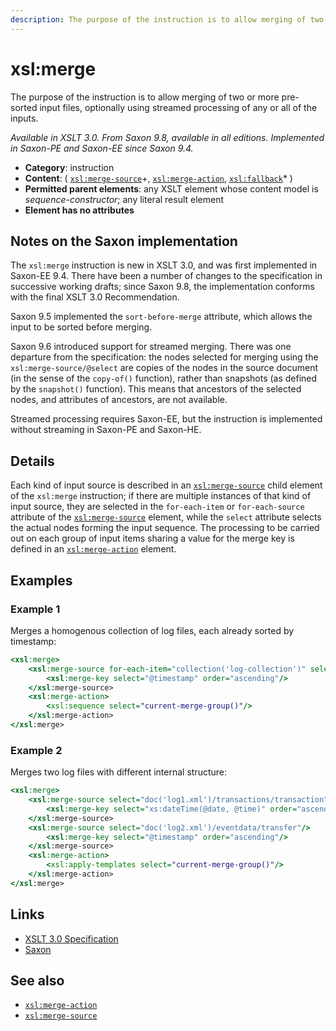 ```yaml
---
description: The purpose of the instruction is to allow merging of two or more pre-sorted input files, optionally using streamed processing of any or all of the inputs
---
```


# xsl:merge

The purpose of the instruction is to allow merging of two or more pre-sorted input files, optionally using streamed processing of any or all of the inputs.

_Available in XSLT 3.0. From Saxon 9.8, available in all editions. Implemented in Saxon-PE and Saxon-EE since Saxon 9.4._

- **Category**: instruction
- **Content**: ( [`xsl:merge-source`](xsl-merge-source.md)+, [`xsl:merge-action`](xsl-merge-action.md), [`xsl:fallback`](xsl-fallback.md)\* )
- **Permitted parent elements**: any XSLT element whose content model is _sequence-constructor_; any literal result element
- **Element has no attributes**

## Notes on the Saxon implementation

The `xsl:merge` instruction is new in XSLT 3.0, and was first implemented in Saxon-EE 9.4. There have been a number of changes to the specification in successive working drafts; since Saxon 9.8, the implementation conforms with the final XSLT 3.0 Recommendation.

Saxon 9.5 implemented the `sort-before-merge` attribute, which allows the input to be sorted before merging.

Saxon 9.6 introduced support for streamed merging. There was one departure from the specification: the nodes selected for merging using the `xsl:merge-source/@select` are copies of the nodes in the source document (in the sense of the `copy-of()` function), rather than snapshots (as defined by the `snapshot()` function). This means that ancestors of the selected nodes, and attributes of ancestors, are not available.

Streamed processing requires Saxon-EE, but the instruction is implemented without streaming in Saxon-PE and Saxon-HE.

## Details

Each kind of input source is described in an [`xsl:merge-source`](xsl-merge-source.md) child element of the `xsl:merge` instruction; if there are multiple instances of that kind of input source, they are selected in the `for-each-item` or `for-each-source` attribute of the [`xsl:merge-source`](xsl-merge-source.md) element, while the `select` attribute selects the actual nodes forming the input sequence. The processing to be carried out on each group of input items sharing a value for the merge key is defined in an [`xsl:merge-action`](xsl-merge-action.md) element.

## Examples

### Example 1

Merges a homogenous collection of log files, each already sorted by timestamp:

```xslt
<xsl:merge>
    <xsl:merge-source for-each-item="collection('log-collection')" select="events/event"/>
        <xsl:merge-key select="@timestamp" order="ascending"/>
    </xsl:merge-source>
    <xsl:merge-action>
        <xsl:sequence select="current-merge-group()"/>
    </xsl:merge-action>
</xsl:merge>
```

### Example 2

Merges two log files with different internal structure:

```xslt
<xsl:merge>
    <xsl:merge-source select="doc('log1.xml')/transactions/transaction"/>
        <xsl:merge-key select="xs:dateTime(@date, @time)" order="ascending"/>
    </xsl:merge-source>
    <xsl:merge-source select="doc('log2.xml')/eventdata/transfer"/>
        <xsl:merge-key select="@timestamp" order="ascending"/>
    </xsl:merge-source>
    <xsl:merge-action>
        <xsl:apply-templates select="current-merge-group()"/>
    </xsl:merge-action>
</xsl:merge>
```

## Links

- [XSLT 3.0 Specification](http://www.w3.org/TR/xslt-30/#element-merge)
- [Saxon](http://saxonica.com/documentation/index.html#!xsl-elements/merge)

## See also

- [`xsl:merge-action`](xsl-merge-action.md)
- [`xsl:merge-source`](xsl-merge-source.md)
